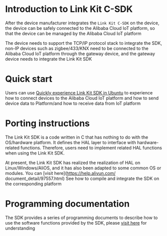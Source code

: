 # Introduction to Link Kit C-SDK

After the device manufacturer integrates the `Link Kit C-SDK` on the device, the device can be safely connected to the Alibaba Cloud IoT platform, so that the device can be managed by the Alibaba Cloud IoT platform

The device needs to support the TCP/IP protocol stack to integrate the SDK, non-IP devices such as zigbee/433/KNX need to be connected to the Alibaba Cloud IoT platform through the gateway device, and the gateway device needs to integrate the Link Kit SDK

# Quick start

Users can use [Quickly experience Link Kit SDK in Ubuntu](https://help.aliyun.com/document_detail/96624.html) to experience how to connect devices to the Alibaba Cloud IoT platform and how to send device data to Platform/and how to receive data from IoT platform

# Porting instructions

The Link Kit SDK is a code written in C that has nothing to do with the OS/hardware platform. It defines the HAL layer to interface with hardware-related functions. Therefore, users need to implement related HAL functions when using the Link Kit SDK.

At present, the Link Kit SDK has realized the realization of HAL on Linux/Windows/AliOS, and it has also been adapted to some common OS or modules. You can [visit here](https://help.aliyun.com/ document_detail/97557.html) See how to compile and integrate the SDK on the corresponding platform

# Programming documentation

The SDK provides a series of programming documents to describe how to use the software functions provided by the SDK, please [visit here](https://help.aliyun.com/document_detail/96627.html) for understanding
